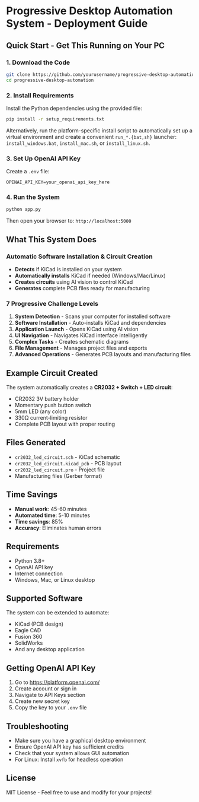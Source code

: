 # Progressive Desktop Automation System - Deployment Guide

## Quick Start - Get This Running on Your PC

### 1. Download the Code
```bash
git clone https://github.com/yourusername/progressive-desktop-automation
cd progressive-desktop-automation
```

### 2. Install Requirements
Install the Python dependencies using the provided file:
```bash
pip install -r setup_requirements.txt
```
Alternatively, run the platform-specific install script to automatically set up
a virtual environment and create a convenient `run_*.{bat,sh}` launcher:
`install_windows.bat`, `install_mac.sh`, or `install_linux.sh`.

### 3. Set Up OpenAI API Key
Create a `.env` file:
```
OPENAI_API_KEY=your_openai_api_key_here
```

### 4. Run the System
```bash
python app.py
```

Then open your browser to: `http://localhost:5000`

## What This System Does

### Automatic Software Installation & Circuit Creation
- **Detects** if KiCad is installed on your system
- **Automatically installs** KiCad if needed (Windows/Mac/Linux)
- **Creates circuits** using AI vision to control KiCad
- **Generates** complete PCB files ready for manufacturing

### 7 Progressive Challenge Levels
1. **System Detection** - Scans your computer for installed software
2. **Software Installation** - Auto-installs KiCad and dependencies
3. **Application Launch** - Opens KiCad using AI vision
4. **UI Navigation** - Navigates KiCad interface intelligently
5. **Complex Tasks** - Creates schematic diagrams
6. **File Management** - Manages project files and exports
7. **Advanced Operations** - Generates PCB layouts and manufacturing files

## Example Circuit Created
The system automatically creates a **CR2032 + Switch + LED circuit**:
- CR2032 3V battery holder
- Momentary push button switch
- 5mm LED (any color)
- 330Ω current-limiting resistor
- Complete PCB layout with proper routing

## Files Generated
- `cr2032_led_circuit.sch` - KiCad schematic
- `cr2032_led_circuit.kicad_pcb` - PCB layout
- `cr2032_led_circuit.pro` - Project file
- Manufacturing files (Gerber format)

## Time Savings
- **Manual work**: 45-60 minutes
- **Automated time**: 5-10 minutes
- **Time savings**: 85%
- **Accuracy**: Eliminates human errors

## Requirements
- Python 3.8+
- OpenAI API key
- Internet connection
- Windows, Mac, or Linux desktop

## Supported Software
The system can be extended to automate:
- KiCad (PCB design)
- Eagle CAD
- Fusion 360
- SolidWorks
- And any desktop application

## Getting OpenAI API Key
1. Go to https://platform.openai.com/
2. Create account or sign in
3. Navigate to API Keys section
4. Create new secret key
5. Copy the key to your `.env` file

## Troubleshooting
- Make sure you have a graphical desktop environment
- Ensure OpenAI API key has sufficient credits
- Check that your system allows GUI automation
- For Linux: Install `xvfb` for headless operation

## License
MIT License - Feel free to use and modify for your projects!